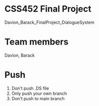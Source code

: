 # CSS452 Final Project
Davion_Barack_FinalProject_DialogueSystem

# Team members
Davion, Barack

# Push
1. Don't push .DS file
2. Only push your own branch
3. Don't push to main branch
